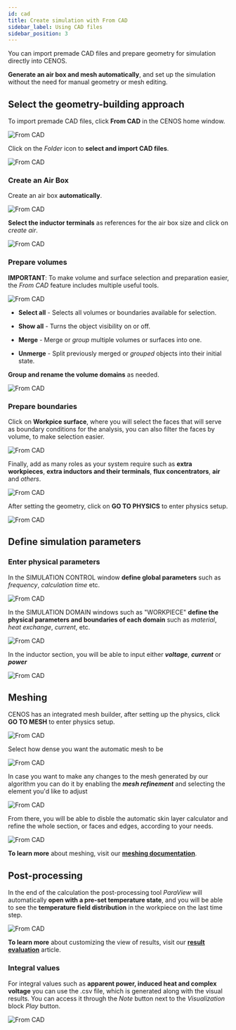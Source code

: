 ```yaml
---
id: cad
title: Create simulation with From CAD
sidebar_label: Using CAD files
sidebar_position: 3
---
```


You can import premade CAD files and prepare geometry for simulation directly into CENOS.

**Generate an air box and mesh automatically**, and set up the simulation without the need for manual geometry or mesh editing.

## Select the geometry-building approach

To import premade CAD files, click **From CAD** in the CENOS home window.



<p align="center">

![From CAD](assets/cad/1.png)

</p>

Click on the *Folder* icon to **select and import CAD files**.

<p align="center">

![From CAD](assets/cad/2.png)

</p>

### Create an Air Box

 Create an air box **automatically**.

<p align="center">

![From CAD](assets/cad/3.png)

</p>

**Select the inductor terminals** as references for the air box size and click on *create air*.

<p align="center">

![From CAD](assets/cad/4.png)

</p>

### Prepare volumes

**IMPORTANT**: To make volume and surface selection and preparation easier, the *From CAD* feature includes multiple useful tools.

<p align="center">

![From CAD](assets/cad/14.png)

</p>

 + **Select all** - Selects all volumes or boundaries available for selection.
 
 + **Show all** - Turns the object visibility on or off.
 
 + **Merge** - Merge or *group* multiple volumes or surfaces into one.
 
 + **Unmerge** - Split previously merged or *grouped* objects into their initial state.

**Group and rename the volume domains** as needed.

<p align="center">

![From CAD](assets/cad/5.png)

</p>

### Prepare boundaries

Click on **Workpice surface**, where you will select the faces that will serve as boundary conditions for the analysis, you can also filter the faces by volume, to make selection easier.

<p align="center">

![From CAD](assets/cad/7.png)

</p>

Finally, add as many roles as your system require such as **extra workpieces**, **extra inductors and their terminals**, **flux concentrators**, **air** and *others*.

<p align="center">

![From CAD](assets/cad/8.png)

</p>

After setting the geometry, click on **GO TO PHYSICS** to enter physics setup.

<p align="center">

![From CAD](assets/cad/10.png)

</p>

## Define simulation parameters

### Enter physical parameters

In the SIMULATION CONTROL window **define global parameters** such as *frequency*, *calculation time* etc.

<p align="center">

![From CAD](assets/cad/11.png)

</p>

In the SIMULATION DOMAIN windows such as "WORKPIECE" **define the physical parameters and boundaries of each domain** such as *material*, *heat exchange*, *current*, etc.

<p align="center">

![From CAD](assets/cad/12.png)

</p>

In the inductor section, you will be able to input either ***voltage***, ***current*** or ***power***

<p align="center">

![From CAD](assets/cad/ind.png)
 
</p>

## Meshing

CENOS has an integrated mesh builder, after setting up the physics, click **GO TO MESH** to enter physics setup.

<p align="center">

![From CAD](assets/cad/mesh0.png)
 
</p>

Select how dense you want the automatic mesh to be 
 
<p align="center">

![From CAD](assets/cad/mesh1.png)

</p>

In case you want to make any changes to the mesh generated by our algorithm you can do it by enabling the ***mesh refinement*** and selecting the element you'd like to adjust

<p align="center">

![From CAD](assets/cad/mesh2.png)

</p>

From there, you will be able to disble the automatic skin layer calculator and refine the whole section, or faces and edges, according to your needs. 
 
<p align="center">

![From CAD](assets/cad/mesh3.png)

</p>

**To learn more** about meshing, visit our [**meshing documentation**](/cad#).

## Post-processing

In the end of the calculation the post-processing tool *ParaView* will automatically **open with a pre-set temperature state**, and you will be able to see the **temperature field distribution** in the workpiece on the last time step.

<p align="center">

![From CAD](assets/cad/13.png)

</p>

**To learn more** about customizing the view of results, visit our [**result evaluation**](/results) article.

### Integral values

For integral values such as **apparent power, induced heat and complex voltage** you can use the .csv file, which is generated along with the visual results. You can access it through the *Note* button next to the *Visualization* block *Play* button.

<p align="center">

![From CAD](assets/cad/15.png)

</p>
